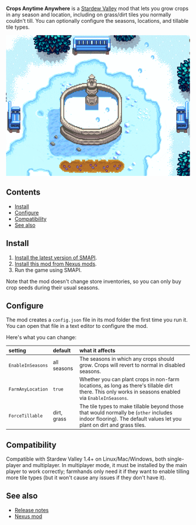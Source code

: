 **Crops Anytime Anywhere** is a [Stardew Valley](http://stardewvalley.net/) mod that lets you grow
crops in any season and location, including on grass/dirt tiles you normally couldn't till. You can
optionally configure the seasons, locations, and tillable tile types.

![](screenshot.gif)

## Contents
* [Install](#install)
* [Configure](#configure)
* [Compatibility](#compatibility)
* [See also](#see-also)

## Install
1. [Install the latest version of SMAPI](https://smapi.io/).
2. [Install this mod from Nexus mods](https://www.nexusmods.com/stardewvalley/mods/3000).
3. Run the game using SMAPI.

Note that the mod doesn't change store inventories, so you can only buy crop seeds during their
usual seasons.

## Configure
The mod creates a `config.json` file in its mod folder the first time you run it. You can open that
file in a text editor to configure the mod.

Here's what you can change:

setting              | default     | what it affects
:------------------- | :---------- | :------------------
`EnableInSeasons`    | all seasons | The seasons in which any crops should grow. Crops will revert to normal in disabled seasons.
`FarmAnyLocation`    | `true`      | Whether you can plant crops in non-farm locations, as long as there's tillable dirt there. This only works in seasons enabled via `EnableInSeasons`.
`ForceTillable`      | dirt, grass | The tile types to make tillable beyond those that would normally be (`other` includes indoor flooring). The default values let you plant on dirt and grass tiles.

## Compatibility
Compatible with Stardew Valley 1.4+ on Linux/Mac/Windows, both single-player and multiplayer. In
multiplayer mode, it must be installed by the main player to work correctly; farmhands only need it
if they want to enable tilling more tile types (but it won't cause any issues if they don't have
it).

## See also
* [Release notes](release-notes.md)
* [Nexus mod](https://www.nexusmods.com/stardewvalley/mods/3000)

